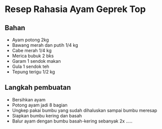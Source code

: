 # Resep Rahasia Ayam Geprek Top

## Bahan
- Ayam potong 2kg
- Bawang merah dan putih 1/4 kg
- Cabe merah 1/4 kg
- Merica bubuk 2 bks
- Garam 1 sendok makan
- Gula 1 sendok teh
- Tepung terigu 1/2 kg


## Langkah pembuatan
- Bersihkan ayam
- Potong ayam jadi 8 bagian
- Ungkep pakai bumbu yang sudah dihaluskan sampai bumbu meresap
- Siapkan bumbu kering dan basah
- Balur ayam dengan bumbu basah-kering sebanyak 2x
.....
